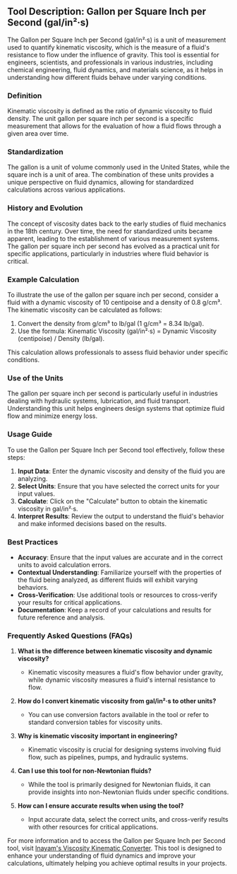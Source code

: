 ## Tool Description: Gallon per Square Inch per Second (gal/in²·s)

The Gallon per Square Inch per Second (gal/in²·s) is a unit of measurement used to quantify kinematic viscosity, which is the measure of a fluid's resistance to flow under the influence of gravity. This tool is essential for engineers, scientists, and professionals in various industries, including chemical engineering, fluid dynamics, and materials science, as it helps in understanding how different fluids behave under varying conditions.

### Definition

Kinematic viscosity is defined as the ratio of dynamic viscosity to fluid density. The unit gallon per square inch per second is a specific measurement that allows for the evaluation of how a fluid flows through a given area over time. 

### Standardization

The gallon is a unit of volume commonly used in the United States, while the square inch is a unit of area. The combination of these units provides a unique perspective on fluid dynamics, allowing for standardized calculations across various applications.

### History and Evolution

The concept of viscosity dates back to the early studies of fluid mechanics in the 18th century. Over time, the need for standardized units became apparent, leading to the establishment of various measurement systems. The gallon per square inch per second has evolved as a practical unit for specific applications, particularly in industries where fluid behavior is critical.

### Example Calculation

To illustrate the use of the gallon per square inch per second, consider a fluid with a dynamic viscosity of 10 centipoise and a density of 0.8 g/cm³. The kinematic viscosity can be calculated as follows:

1. Convert the density from g/cm³ to lb/gal (1 g/cm³ = 8.34 lb/gal).
2. Use the formula: Kinematic Viscosity (gal/in²·s) = Dynamic Viscosity (centipoise) / Density (lb/gal).

This calculation allows professionals to assess fluid behavior under specific conditions.

### Use of the Units

The gallon per square inch per second is particularly useful in industries dealing with hydraulic systems, lubrication, and fluid transport. Understanding this unit helps engineers design systems that optimize fluid flow and minimize energy loss.

### Usage Guide

To use the Gallon per Square Inch per Second tool effectively, follow these steps:

1. **Input Data**: Enter the dynamic viscosity and density of the fluid you are analyzing.
2. **Select Units**: Ensure that you have selected the correct units for your input values.
3. **Calculate**: Click on the "Calculate" button to obtain the kinematic viscosity in gal/in²·s.
4. **Interpret Results**: Review the output to understand the fluid's behavior and make informed decisions based on the results.

### Best Practices

- **Accuracy**: Ensure that the input values are accurate and in the correct units to avoid calculation errors.
- **Contextual Understanding**: Familiarize yourself with the properties of the fluid being analyzed, as different fluids will exhibit varying behaviors.
- **Cross-Verification**: Use additional tools or resources to cross-verify your results for critical applications.
- **Documentation**: Keep a record of your calculations and results for future reference and analysis.

### Frequently Asked Questions (FAQs)

1. **What is the difference between kinematic viscosity and dynamic viscosity?**
   - Kinematic viscosity measures a fluid's flow behavior under gravity, while dynamic viscosity measures a fluid's internal resistance to flow.

2. **How do I convert kinematic viscosity from gal/in²·s to other units?**
   - You can use conversion factors available in the tool or refer to standard conversion tables for viscosity units.

3. **Why is kinematic viscosity important in engineering?**
   - Kinematic viscosity is crucial for designing systems involving fluid flow, such as pipelines, pumps, and hydraulic systems.

4. **Can I use this tool for non-Newtonian fluids?**
   - While the tool is primarily designed for Newtonian fluids, it can provide insights into non-Newtonian fluids under specific conditions.

5. **How can I ensure accurate results when using the tool?**
   - Input accurate data, select the correct units, and cross-verify results with other resources for critical applications.

For more information and to access the Gallon per Square Inch per Second tool, visit [Inayam's Viscosity Kinematic Converter](https://www.inayam.co/unit-converter/viscosity_kinematic). This tool is designed to enhance your understanding of fluid dynamics and improve your calculations, ultimately helping you achieve optimal results in your projects.
